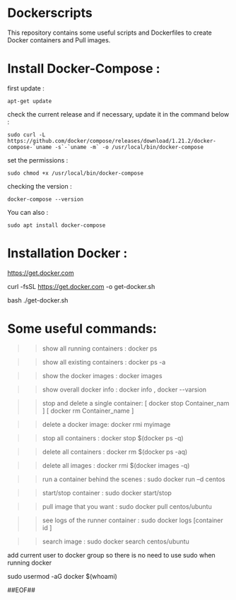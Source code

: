 # Dockerscripts
This repository contains some useful scripts and Dockerfiles to create Docker containers and Pull images.

# Install Docker-Compose :
first update :

    apt-get update
    
check the current release and if necessary, update it in the command below :
    
    sudo curl -L https://github.com/docker/compose/releases/download/1.21.2/docker-compose-`uname -s`-`uname -m` -o /usr/local/bin/docker-compose
    
set the permissions :

    sudo chmod +x /usr/local/bin/docker-compose
    
checking the version :

    docker-compose --version
    
You can also : 

    sudo apt install docker-compose
    
    


# Installation Docker :

https://get.docker.com

curl -fsSL https://get.docker.com -o get-docker.sh

bash ./get-docker.sh



# Some useful commands:

>> show all running containers :
docker ps

>> show all existing containers :
docker ps -a

>> show the docker images :
docker images

>> show overall docker info :
docker info , docker --varsion

>> stop and delete a single container:
[ docker stop Container_nam ] [ docker rm Container_name ]

>> delete a docker image:
docker rmi myimage

>> stop all containers :
docker stop $(docker ps -q)

>> delete all containers :
docker rm $(docker ps -aq)

>> delete all images :
docker rmi $(docker images -q)

>> run a container behind the scenes :
sudo docker run –d centos

>> start/stop container :
sudo docker start/stop

>> pull image that you want :
sudo docker pull centos/ubuntu

>> see logs of the runner container :
sudo docker logs [container id ]

>> search image :
sudo docker search centos/ubuntu


add current user to docker group so there is no need to use sudo when running docker

sudo usermod -aG docker $(whoami)

##EOF##
